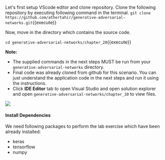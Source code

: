 Let's first setup VScode editor and clone repository. Clone the following repository by executing following command in the terminal.
`git clone https://github.com/athertahir/generative-adversarial-networks.git`{{execute}}

Now, move in the directory which contains the source code.

`cd generative-adversarial-networks/chapter_20`{{execute}}


**Note:**
- The supplied commands in the next steps MUST be run from your `generative-adversarial-networks` directory. 
- Final code was already cloned from github for this scenario. You can just understand the application code in the next steps and run it using the instructions.
- Click **IDE Editor** tab to open Visual Studio and open solution explorer and open `generative-adversarial-networks/chapter_20` to view files.

![](https://github.com/fenago/katacoda-scenarios/raw/master/deep-learning-computer-vision/1.JPG)


#### Install Dependencies
We need following packages to perform the lab exercise which have been already installed: 
- keras
- tensorflow
- numpy
